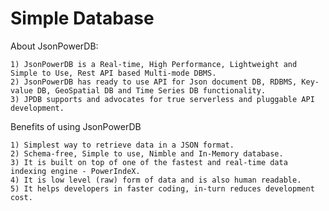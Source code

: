 # Simple Database

About JsonPowerDB:

    1) JsonPowerDB is a Real-time, High Performance, Lightweight and Simple to Use, Rest API based Multi-mode DBMS. 
    2) JsonPowerDB has ready to use API for Json document DB, RDBMS, Key-value DB, GeoSpatial DB and Time Series DB functionality. 
    3) JPDB supports and advocates for true serverless and pluggable API development.

Benefits of using JsonPowerDB

    1) Simplest way to retrieve data in a JSON format.
    2) Schema-free, Simple to use, Nimble and In-Memory database.
    3) It is built on top of one of the fastest and real-time data indexing engine - PowerIndeX.
    4) It is low level (raw) form of data and is also human readable.
    5) It helps developers in faster coding, in-turn reduces development cost.
